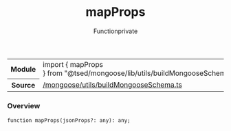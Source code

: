 
<header class="symbol-info-header"><h1 id="mapprops">mapProps</h1><label class="symbol-info-type-label function">Function</label><label class="api-type-label private" title="private">private</label></header>
<!-- summary -->
<section class="symbol-info"><table class="is-full-width"><tbody><tr><th>Module</th><td><div class="lang-typescript"><span class="token keyword">import</span> { mapProps }&nbsp;<span class="token keyword">from</span>&nbsp;<span class="token string">"@tsed/mongoose/lib/utils/buildMongooseSchema"</span></div></td></tr><tr><th>Source</th><td><a href="https://github.com/Romakita/ts-express-decorators/blob/v4.19.1/src//mongoose/utils/buildMongooseSchema.ts#L0-L0">/mongoose/utils/buildMongooseSchema.ts</a></td></tr></tbody></table></section>
<!-- overview -->


### Overview


<pre><code class="typescript-lang ">function <span class="token function">mapProps</span><span class="token punctuation">(</span>jsonProps?<span class="token punctuation">:</span> <span class="token keyword">any</span><span class="token punctuation">)</span><span class="token punctuation">:</span> <span class="token keyword">any</span><span class="token punctuation">;</span></code></pre>


<!-- Parameters -->

<!-- Description -->

<!-- Members -->

